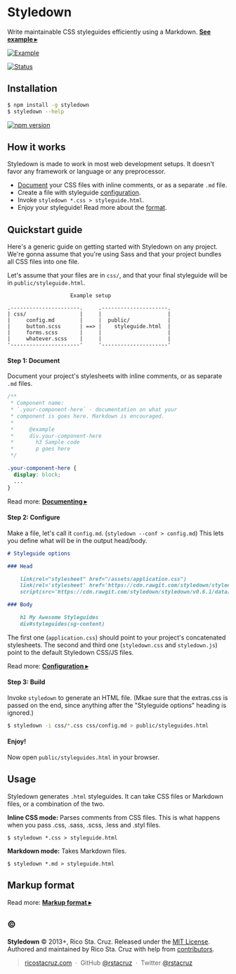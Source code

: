 Styledown
=========

Write maintainable CSS styleguides efficiently using a Markdown.
**[See example ▸][example]**

[![Example](https://cdn.rawgit.com/styledown/styledown/81a1d9c/examples/screenshot.png)][example]

[![Status](http://img.shields.io/travis/styledown/styledown/master.svg?style=flat)](https://travis-ci.org/styledown/styledown "See test builds")

Installation
------------

``` bash
$ npm install -g styledown
$ styledown --help
```

[![npm version](http://img.shields.io/npm/v/styledown.svg?style=flat)](https://npmjs.org/package/styledown "View this project on npm")

[example]: http://cdn.rawgit.com/styledown/styledown/v0.6.1/examples/bootstrap/index.html

How it works
------------

Styledown is made to work in most web development setups. It doesn't favor any 
framework or language or any preprocessor.

 * [Document][doc] your CSS files with inline comments, or as a separate `.md` file.
 * Create a file with styleguide [configuration][conf].
 * Invoke `styledown *.css > styleguide.html`.
 * Enjoy your styleguide! Read more about the [format][fmt].

[doc]: docs/Documenting.md
[conf]: docs/Configuration.md
[fmt]: docs/Format.md

Quickstart guide
----------------

Here's a generic guide on getting started with Styledown on any project. We're
gonna assume that you're using Sass and that your project bundles all CSS files
into one file.

Let's assume that your files are in `css/`, and that your final styleguide will
be in `public/styleguide.html`.

```
                    Example setup

.----------------------.     .---------------------.
| css/                 |     |                     |
|     config.md        |     |  public/            |
|     button.scss      | ==> |    styleguide.html  |
|     forms.scss       |     |                     |
|     whatever.scss    |     |                     |
'----------------------'     '---------------------'
```

#### Step 1: Document

Document your project's stylesheets with inline comments, or as separate `.md`
files.

```css
/**
 * Component name:
 * `.your-component-here` - documentation on what your
 * component is goes here. Markdown is encouraged.
 *
 *     @example
 *     div.your-component-here
 *       h3 Sample code
 *       p goes here
 */

.your-component-here {
  display: block;
  ...
}
```

Read more: **[Documenting ▸](docs/Documenting.md)**

#### Step 2: Configure

Make a file, let's call it `config.md`. (`styledown --conf > config.md`) This
lets you define what will be in the output head/body.

```markdown
# Styleguide options

### Head

    link(rel="stylesheet" href="/assets/application.css")
    link(rel='stylesheet' href='https://cdn.rawgit.com/styledown/styledown/v0.6.1/data/styledown.css')
    script(src='https://cdn.rawgit.com/styledown/styledown/v0.6.1/data/styledown.js')

### Body

    h1 My Awesome Styleguides
    div#styleguides(sg-content)
```

The first one (`application.css`) should point to your project's concatenated
stylesheets. The second and third one (`styledown.css` and `styledown.js`)
point to the default Styledown CSS/JS files.

Read more: **[Configuration ▸](docs/Configuration.md)**

#### Step 3: Build

Invoke `styledown` to generate an HTML file. (Mkae sure that the extras.css is
passed on the end, since anything after the "Styleguide options" heading is ignored.)

```bash
$ styledown -i css/*.css css/config.md > public/styleguides.html
```

#### Enjoy!

Now open `public/styleguides.html` in your browser.

Usage
-----

Styledown generates `.html` styleguides. It can take CSS files or Markdown 
files, or a combination of the two.

__Inline CSS mode:__ Parses comments from CSS files. This is what happens when 
you pass .css, .sass, .scss, .less and .styl files.

```
$ styledown *.css > styleguide.html
```

__Markdown mode:__ Takes Markdown files.

```
$ styledown *.md > styleguide.html
```

Markup format
-------------

Read more: **[Markup format ▸](docs/Format.md)**

## :copyright:

**Styledown** © 2013+, Rico Sta. Cruz. Released under the [MIT License].<br>
Authored and maintained by Rico Sta. Cruz with help from [contributors].

> [ricostacruz.com](http://ricostacruz.com) &nbsp;&middot;&nbsp;
> GitHub [@rstacruz](https://github.com/rstacruz) &nbsp;&middot;&nbsp;
> Twitter [@rstacruz](https://twitter.com/rstacruz)

[MIT License]: http://mit-license.org/
[contributors]: http://github.com/styledown/styledown/contributors
[highlight.js]: http://highlightjs.org/
[Jade]: http://jade-lang.com/
